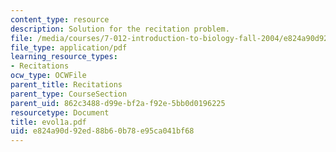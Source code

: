 ```yaml
---
content_type: resource
description: Solution for the recitation problem.
file: /media/courses/7-012-introduction-to-biology-fall-2004/e824a90d92ed88b60b78e95ca041bf68_evol1a.pdf
file_type: application/pdf
learning_resource_types:
- Recitations
ocw_type: OCWFile
parent_title: Recitations
parent_type: CourseSection
parent_uid: 862c3488-d99e-bf2a-f92e-5bb0d0196225
resourcetype: Document
title: evol1a.pdf
uid: e824a90d-92ed-88b6-0b78-e95ca041bf68
---
```

